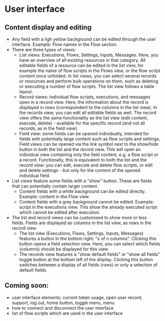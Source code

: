 # User interface

## Content display and editing
- Any field with a ligh yellow background can be edited through the user interface. Example: Flow names in the Flow section.
- There are three types of views:
  - List views: Executions, Flows, Settings, Inputs, Messages. Here, you have an overview of all existing resources in that category. All editable fields of a resource can be edited in the list view, for example the name of flow scripts in the Flows view, or the flow script content once unfolded. In list views, you can select several records or resources and perform bulk operations on them, such as deleting or executing a number of flow scripts. The list view follows a table layout.
  - Record views: individual flow scripts, executions, and messages open in a record view. Here, the information about the record is displayed in rows (correspondent to the columns in the list view). In the records view, you can edit all editable fields as well. The record view offers the same functionality as the list view (edit content, execute, delete) - available for the specific record (and not all records, as in the field view).
  - Field view: some fields can be opened individually, intended for fields with potentially large content such as flow scripts and settings. Field views can be opened via the link symbol next to the show/hide button in both the list and the record view. This will open an individual view containing only the field content, e.g. a flow script or a record. Functionally, this is equivalent to both the list and the record view: you can edit, execute and delete flow scripts, or edit and delete settings - but only for the content of the opened individual field.
- List views feature some fields with a "show" button. These are fields that can potentially contain larger content.
   - Content fields with a white background can be edited directly. Example: content in the Flow view.
   - Content fields with a grey background cannot be edited. Example: script in the executions view. This show the already executed script which cannot be edited after execution.
- The list and record views can be customised to show more or less fields. Fields are displayed as columns in the list view, as rows in the record view.
  - The list view (Executions, Flows, Settings, Inputs, Messages) features a button in the bottom right: "x of n columns". Clicking this button opens a field selection view. Here, you can select which fields (columns) should be displayed for this view.
  - The records view features a "show default fields" or "show all fields" toggle button at the bottom left of the display. Clicking this button switches between a display of all fields (rows) or only a selection of default fields.


##  Coming soon:
  - user interface elements: current token usage, open user record, support, log out, home button, toggle menu, menu
  - how to connect and disconnect the user interface
  - list of flow scripts which are used in the user interface
